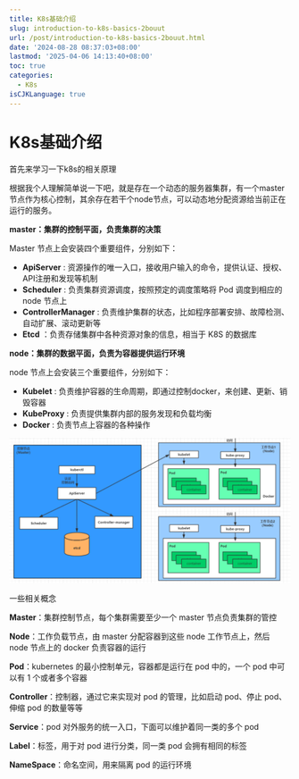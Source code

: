 ```yaml
---
title: K8s基础介绍
slug: introduction-to-k8s-basics-2bouut
url: /post/introduction-to-k8s-basics-2bouut.html
date: '2024-08-28 08:37:03+08:00'
lastmod: '2025-04-06 14:13:40+08:00'
toc: true
categories:
  - K8s
isCJKLanguage: true
---
```


# K8s基础介绍

首先来学习一下k8s的相关原理

根据我个人理解简单说一下吧，就是存在一个动态的服务器集群，有一个master节点作为核心控制，其余存在若干个node节点，可以动态地分配资源给当前正在运行的服务。

**master：集群的控制平面，负责集群的决策**

Master 节点上会安装四个重要组件，分别如下：

* **ApiServer** : 资源操作的唯一入口，接收用户输入的命令，提供认证、授权、API注册和发现等机制
* **Scheduler** : 负责集群资源调度，按照预定的调度策略将 Pod 调度到相应的 node 节点上
* **ControllerManager** : 负责维护集群的状态，比如程序部署安排、故障检测、自动扩展、滚动更新等
* **Etcd** ：负责存储集群中各种资源对象的信息，相当于 K8S 的数据库

**node：集群的数据平面，负责为容器提供运行环境**

node 节点上会安装三个重要组件，分别如下：

* **Kubelet** : 负责维护容器的生命周期，即通过控制docker，来创建、更新、销毁容器
* **KubeProxy** : 负责提供集群内部的服务发现和负载均衡
* **Docker** : 负责节点上容器的各种操作

​![1717071368265-c5cc572e-9a59-4401-a063-f886ae852b0f](https://raw.githubusercontent.com/Wh1teJ0ker/PicGo/main/Pic/net-img-1717071368265-c5cc572e-9a59-4401-a063-f886ae852b0f-20240828083736-ytr4d5l.png)​

一些相关概念

**Master**：集群控制节点，每个集群需要至少一个 master 节点负责集群的管控

**Node**：工作负载节点，由 master 分配容器到这些 node 工作节点上，然后 node 节点上的 docker 负责容器的运行

**Pod**：kubernetes 的最小控制单元，容器都是运行在 pod 中的，一个 pod 中可以有 1 个或者多个容器

**Controller**：控制器，通过它来实现对 pod 的管理，比如启动 pod、停止 pod、伸缩 pod 的数量等等

**Service**：pod 对外服务的统一入口，下面可以维护着同一类的多个 pod

**Label**：标签，用于对 pod 进行分类，同一类 pod 会拥有相同的标签

**NameSpace**：命名空间，用来隔离 pod 的运行环境
